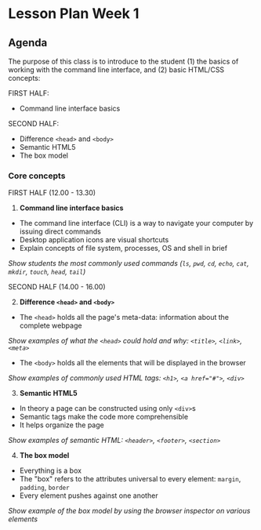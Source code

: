 # Lesson Plan Week 1

## Agenda

The purpose of this class is to introduce to the student (1) the basics of working with the command line interface, and (2) basic HTML/CSS concepts:

FIRST HALF:

- Command line interface basics

SECOND HALF:

- Difference `<head>` and `<body>`
- Semantic HTML5
- The box model

### Core concepts

FIRST HALF (12.00 - 13.30)

1. **Command line interface basics**

- The command line interface (CLI) is a way to navigate your computer by issuing direct commands
- Desktop application icons are visual shortcuts
- Explain concepts of file system, processes, OS and shell in brief

_Show students the most commonly used commands (`ls`, `pwd`, `cd`, `echo`, `cat`, `mkdir`, `touch`, `head`, `tail`)_

SECOND HALF (14.00 - 16.00)

2. **Difference `<head>` and `<body>`**

- The `<head>` holds all the page's meta-data: information about the complete webpage

_Show examples of what the `<head>` could hold and why: `<title>`, `<link>`, `<meta>`_

- The `<body>` holds all the elements that will be displayed in the browser

_Show examples of commonly used HTML tags: `<h1>`, `<a href="#">`, `<div>`_

3. **Semantic HTML5**

- In theory a page can be constructed using only `<div>`s
- Semantic tags make the code more comprehensible
- It helps organize the page

_Show examples of semantic HTML: `<header>`, `<footer>`, `<section>`_

4. **The box model**

- Everything is a box
- The "box" refers to the attributes universal to every element: `margin`, `padding`, `border`
- Every element pushes against one another

_Show example of the box model by using the browser inspector on various elements_
